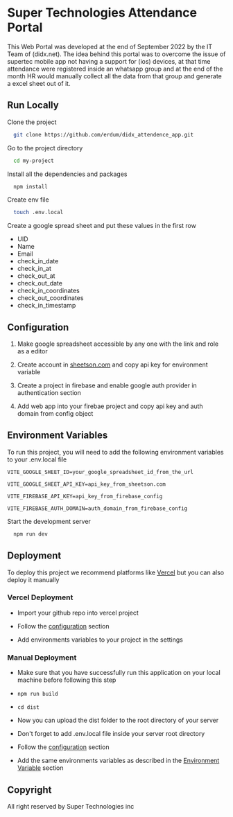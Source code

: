 
# Super Technologies Attendance Portal

This Web Portal was developed at the end of September 2022 by the IT Team of (didx.net).
The idea behind this portal was to overcome the issue of supertec mobile app not having a support for (ios) devices, at that time attendance were registered inside an whatsapp group and at the end of the month HR would manually collect all the data from that group and generate a excel sheet out of it.
## Run Locally

Clone the project

```bash
  git clone https://github.com/erdum/didx_attendence_app.git
```

Go to the project directory

```bash
  cd my-project
```

Install all the dependencies and packages

```bash
  npm install
```

Create env file
```bash
  touch .env.local
```

Create a google spread sheet and put these values in the first row
- UID
- Name
- Email
- check_in_date
- check_in_at
- check_out_at
- check_out_date
- check_in_coordinates
- check_out_coordinates
- check_in_timestamp

## Configuration

1. Make google spreadsheet accessible by any one with the link and role as a editor

2. Create account in [sheetson.com](https://sheetson.com) and copy api key for environment variable

3. Create a project in firebase and enable google auth provider in authentication section

4. Add web app into your firebae project and copy api key and auth domain from config object

## Environment Variables

To run this project, you will need to add the following environment variables to your .env.local file

`VITE_GOOGLE_SHEET_ID=your_google_spreadsheet_id_from_the_url`

`VITE_GOOGLE_SHEET_API_KEY=api_key_from_sheetson.com`

`VITE_FIREBASE_API_KEY=api_key_from_firebase_config`

`VITE_FIREBASE_AUTH_DOMAIN=auth_domain_from_firebase_config`

Start the development server

```bash
  npm run dev
```
## Deployment

To deploy this project we recommend platforms like [Vercel](https://vercel.com) but you can also deploy it manually

### Vercel Deployment

- Import your github repo into vercel project

- Follow the [configuration](#configuration) section

- Add environments variables to your project in the settings

### Manual Deployment

- Make sure that you have successfully run this application on your local machine before following this step

- `npm run build`

- `cd dist`

- Now you can upload the dist folder to the root directory of your server

- Don't forget to add .env.local file inside your server root directory

- Follow the [configuration](#configuration) section

- Add the same environments variables as described in the [Environment Variable](#environment-variable) section

## Copyright

All right reserved by Super Technologies inc